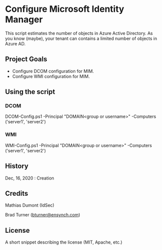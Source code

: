 # Configure Microsoft Identity Manager

This script estimates the number of objects in Azure Active Directory. As you know (maybe), your tenant can contains a limited number of objects in Azure AD.

## Project Goals

* Configure DCOM configuration for MIM.
* Configure WMI configuration for MIM.


## Using the script
### DCOM
DCOM-Config.ps1 -Principal "DOMAIN\<group or username>" -Computers ('server1', 'server2')

### WMI
WMI-Config.ps1 -Principal "DOMAIN\<group or username>" -Computers ('server1', 'server2')


## History

Dec, 16, 2020 : Creation

## Credits

Mathias Dumont (IdSec)

Brad Turner (bturner@ensynch.com)

## License

A short snippet describing the license (MIT, Apache, etc.)
